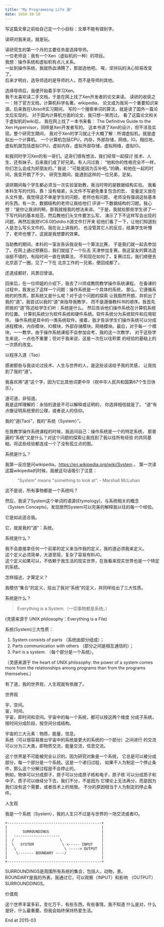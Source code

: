 ```yaml
---
title: "My Programming Life 道"
date: 2016-10-10
---
```


写这篇文章之前给自己定一个小目标：文章不能有错别字。

读研对我来说，就是玩。

读研究生的第一个月的主要任务是选择导师。  
一位老师说：我有一个Xen（虚拟机的一种）的项目。  
我想：操作系统和虚拟机有点儿关系。  
一扯到操作系统，我就热血沸腾了，那就选他吧。
唉，坚持玩的决心轻易改变了。  
后来才明白，选导师选的是导师的人，而不是导师的其他。  

选择导师后，我便开始着手学习Xen。  
我不太喜欢读二手文档，于是在网上找了Xen开发者的论文来读。
读研的收获之一：除了官方文档，计算机科学名著，wikipedia，
论文成为我另一个重要知识来源。后来我在Ubisoft实习期间，
写的一个搜索单词的算法，就是读了国外一篇论文后实现的。
对于国内计算机方面的论文，我只想一笑而过。
看了这篇论文和关于虚拟机的wiki后， 我在网上找了一本书来看：
The Definitive Guide to the Xen Hypervisor，同样是Xen开发者写的。
这本书讲了Xen的设计，但不涉及实现。整个研究生期间，
我对于Xen的学习就止于大概了解：所谓虚拟机，就是虚拟出一个计算机。
一个计算机包括CPU，内存，外部存储，网络，IO。相应地，
虚拟机就包括虚拟CPU，虚拟内存，虚拟外部存储，虚拟网络，虚拟IO。

和我同时学习Xen的有一哥们。这哥们很有想法，我们经常一起探讨
技术、人生、还有妹子。后来我们成了好兄弟。有人问过我：
“他和你的性格完全不一样， 你们怎么会成为好朋友的。”
我说：“可能是因为互补吧。”的确，和他在一起的时间，我变开朗了不少。
研究生期间，能遇到这样的一位兄弟，足矣。

读研期间每个学生都必须当一次实验室助教，我当时带的是数据结构实验。
我看本科生写的代码，靠！没有缩紧，头文件不写避免重复包含的宏，
变量定义放在头文件里。我觉得这不单是学生的问题，老师也有问题，
老师没有强调这些基本的东西。有一次，数据结构的老师让我给他们
评讲一下数据结构的习题。我心想：“是你让我讲的啊，那我就按我的想法来讲。
”于是，我就给那些学生讲了一下写代码的基本规范，然后教他们头文件要怎么写，
演示了下不这样写会出现的问题，再然后我把VC6.0的stdio.h源文件打开来
给他们看了一下，让他们知道别人是怎么写头文件的。我在台上讲我的，
也没管其它人的反应，结果学生听懵了，老师也懵了。这就是我想要的效果。 

当助教的期间，本科的一室友告诉我说有一个算法比赛，
于是我们就一起去参加了。在网上通过预赛后，我们就组了一个队去
天津参加复赛。我这室友的算法造诣挺不错的，有段时间一直在搞算法，
不知现在如何了。复赛过后，我们顺便去北京逛了一圈，见了一下在
北京工作的一兄弟，便回成都了。

还道成都好，风景旧曾谙。

回来后，在一位师姐的介绍下，我去了川师成教院教学操作系统课程。
在备课的过程中，我发出了这样一个问题：操作系统是一个具体的系统，
那么，它遵循系统的的性质。那系统又是什么呢？对于这个问题的探索
让我豁然开朗，并抓出了我的“道”。我尝试以我的“道”来指导我教学，
而不是遵循教科书的顺序。我首先把我的“道”陈述给学生们听：系统是什么。
然后告诉他们操作系统在计算机系统的位置。
计算机系统分为软件系统和硬件系统。软件系统分为系统软件和应用软件。
操作系统是其中的一类系统软件。接着，我才告诉学生们操作系统可以分成
进程模块，内存模块，IO模块，外部存储模块，网络模块。最后，对于每一
个模块，一一教学。由于操作系统课程不会参加会考，我的这一次教学，
对于这些学生来说，一点也不重要；但对于我来说，这是一次在以往积累
的经验的基础上的一次质的改变。

以程序入道（Tao）

感谢那些与我谈论过技术、人生与世界的人，是这些谈话给予我的灵感，
让我找到了我的“道”。

我喜欢用“道”这个字，因为它比其他词更中华（祝中华人民共和国第67个生日快乐）。

道可道，非恒道。  
我是这样理解的：永恒的道是不可以解释或证明的， 你选择相信就是了。
“道”有点像证明系统里的公理，或者说人的信仰。

我的“道(Tao)”，我的“系统（System）”。

在我教学操作系统课程的时候，我追问自己：操作系统是一个的特定系统，
那普遍的“系统”又是什么？对这个问题的探索让我找到了我以往所有经验
的共同基础，将这些经验都连成一个了没有孤立点的图。

系统是什么？

我第一反应是问wikipedia。https://en.wikipedia.org/wiki/System 。
第一次读这篇wikipedia的时候，我被这句话吸引了注意：

> "System" means "something to look at".  - Marshall McLuhan

这不是说，所有事物都是一个系统吗？
 
然后，我读了System这个单词的语源(Etymology)，与系统相关的概念
（System Concepts)，发现居然System可以完美的解释我以往的每一个经验。

它是如此适合我。

它，就是我的“道”：系统。

系统是什么？

我不会直接拿任何一个前辈的定义来当作我的定义，我的道必须我来定义。   
这个定义必须简单，大道至简，复杂了容易有BUG。   
这个定义如果可以，不依赖于我生活的现实世界，在我看来现实世界也是一个特定的系统。

怎样描述，才算定义？

我模仿“集合”的定义，给出了我对“系统”的定义，并同样给出了三大性质。

系统是什么？

> Everything is a System.（一切事物都是系统。）

(灵感来源于 UNIX philosophy：Everything is a File)

系统(System)三大性质：  
1. System consists of parts （系统由部分组成）；  
2. Parts communication with others （部分之间是相互通信的）；  
3. Part is a system. （每个部分是一个系统）。  

（灵感来源于 the heart of UNIX philosophy: the power of a system comes more from the relationships among programs than from the programs themselves.）

有了道，我的世界观，人生观就有依据了。

世界观

宇，空间。  
宙，时间。  
宇宙，即时间和空间。宇宙中的每一个系统，都可以按这两个维度
分成子系统，按时间分成阶段，按空间分成结构。

宇宙的三大元素：物质，能量，信息。  
系统（可以很容易推出宇宙中的系统是更大的系统的一个部分）之间进行
的交流可以分为三大类，即物质交流，能量交流，信息交流。

这个世界是不可能被完全认识的。因为研究对象是一个系统，
它总是可以被分成部分，每一个部分是一个系统。这是一个递归过程，
如果不人为制定一个停止条件，那么这个分解过程是不会停止的。  
例如，物体可以分成原子，原子可以分成原子核和电子，原子核
可以分成质子和中子。质子可以继续分下去，我们不分，不是因为
它理论上无法再分，而是因为我们没有这个需要，或者技术上的局限。
不分的原因相当于人为制定的停止条件。

人生观

我是一个系统（System），我的人生只不过是与世界的一场交流或者IO。

    +-------------------------------------------+
    |                                           |
    |       SURROUNDINGS                        |
    |   ---------------------                   |
    |  /                     \                  |
    |  \   SYSTEM             \ <----- INPUT    |
    |   \                      \ -----> OUTPUT  |
    |    \------- BOUNDARY ----/                |
    |                                           |
    +-------------------------------------------+

SURROUNDINGS是周围所有系统的集合，包括人，动物，景。  
BOUNDARY是我的外表，我通过它，可以观察（INPUT）和影响
（OUTPUT）SURROUNDDINGS。

价值观

这个世界丰富多彩，变化万千，有些东西，有些事情，我不知道
什么是对，什么是好，什么最重要。但我会始终保持热爱生活。

End at 2015-03